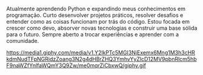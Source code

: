 Atualmente aprendendo Python e expandindo meus conhecimentos em programação. Curto desenvolver projetos práticos, resolver desafios e entender como as coisas funcionam por trás do código. Estou focada em crescer como devo, absorver novas tecnologias e construir uma base sólida para o futuro. Sempre aberto a trocar experiências e aprender com a comunidade.

https://media1.giphy.com/media/v1.Y2lkPTc5MGI3NjExemx6Mng1M3h3cHRkdmNudTFpNGRidzZoang3N2g4dHBrZHQ3YmhvYyZlcD12MV9pbnRlcm5hbF9naWZfYnlfaWQmY3Q9Zw/me0mqrZiCbxwQ/giphy.gif
